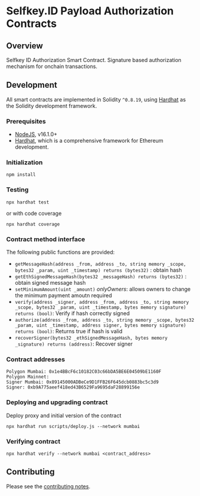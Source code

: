 # Selfkey.ID Payload Authorization Contracts

## Overview
Selfkey ID Authorization Smart Contract.
Signature based authorization mechanism for onchain transactions.

## Development

All smart contracts are implemented in Solidity `^0.8.19`, using [Hardhat](https://hardhat.org/) as the Solidity development framework.

### Prerequisites

* [NodeJS](htps://nodejs.org), v16.1.0+
* [Hardhat](https://hardhat.org/), which is a comprehensive framework for Ethereum development.

### Initialization

    npm install

### Testing

    npx hardhat test

or with code coverage

    npx hardhat coverage


### Contract method interface

The following public functions are provided:

* `getMessageHash(address _from, address _to, string memory _scope, bytes32 _param, uint _timestamp) returns (bytes32)` : obtain hash
* `getEthSignedMessageHash(bytes32 _messageHash) returns (bytes32)` : obtain signed message hash
* `setMinimumAmount(uint _amount)` _onlyOwners_: allows owners to change the minimum payment amoutn required
* `verify(address _signer, address _from, address _to, string memory _scope, bytes32 _param, uint _timestamp, bytes memory signature) returns (bool)`: Verify if hash correctly signed
* `authorize(address _from, address _to, string memory _scope, bytes32 _param, uint _timestamp, address signer, bytes memory signature) returns (bool)`: Returns true if hash is valid
* `recoverSigner(bytes32 _ethSignedMessageHash, bytes memory _signature) returns (address)`: Recover signer

### Contract addresses

```
Polygon Mumbai: 0x1e4BBcF6c10182C03c66bDA5BE6E04509bE1160F
Polygon Mainnet:
Signer Mumbai: 0x89145000ADBeCe9D1FFB26F645dcb0883bc5c3d9
Signer: 0xb9A775aeef418ed43B6529Fa9695daF28899156e
```

### Deploying and upgrading contract

Deploy proxy and initial version of the contract
```
npx hardhat run scripts/deploy.js --network mumbai
```

### Verifying contract

```
npx hardhat verify --network mumbai <contract_address>
```


## Contributing

Please see the [contributing notes](CONTRIBUTING.md).
